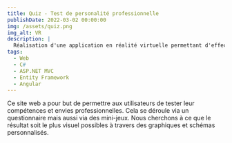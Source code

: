 ```yaml
---
title: Quiz - Test de personalité professionnelle
publishDate: 2022-03-02 00:00:00
img: /assets/quiz.png
img_alt: VR
description: |
  Réalisation d'une application en réalité virtuelle permettant d'effectuer une revue de conception
tags:
  - Web
  - C#
  - ASP.NET MVC
  - Entity Framework
  - Angular
---
```


Ce site web a pour but de permettre aux utilisateurs de tester leur compétences et envies professionnelles.
Cela se déroule via un questionnaire mais aussi via des mini-jeux.
Nous cherchons à ce que le résultat soit le plus visuel possibles à travers des graphiques et schémas personnalisés.

